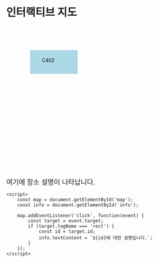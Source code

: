 <!DOCTYPE html>
<html lang="ko">
<head>
    <meta charset="UTF-8">
    <meta name="viewport" content="width=device-width, initial-scale=1.0">
    <title>인터랙티브 지도</title>
    <style>
        .map-container {
            position: relative;
            width: 100%;
            max-width: 800px;
            margin: auto;
        }
        .info {
            margin-top: 20px;
            font-size: 18px;
        }
    </style>
</head>
<body>
    <h1>인터랙티브 지도</h1>
    <div class="map-container">
        <svg id="map" xmlns="http://www.w3.org/2000/svg" viewBox="0 0 800 600">
            <!-- SVG 내용 -->
            <rect x="100" y="100" width="200" height="100" fill="lightblue" id="C402"/>
            <text x="150" y="150" font-size="20">C402</text>
            <!-- 다른 구역들도 추가 -->
        </svg>
    </div>
    <div id="info" class="info">여기에 장소 설명이 나타납니다.</div>

    <script>
        const map = document.getElementById('map');
        const info = document.getElementById('info');

        map.addEventListener('click', function(event) {
            const target = event.target;
            if (target.tagName === 'rect') {
                const id = target.id;
                info.textContent = `${id}에 대한 설명입니다.`;
            }
        });
    </script>
</body>
</html>
